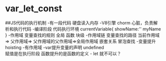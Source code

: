 # var_let_const 

##JS代码的执行机制
-有一段代码
    硬盘读入内存
-V8引擎
    chorm 心脏，负责解析和执行代码
-编译阶段
    代码执行环境
    currentVariable{
        showName:''
        myName
    }
    -作用域 变量查找的规则
        全局
        函数
        块级
        -作用域链
            变量查找的路径 当前作用域=> 父作用域=> 父作用域的父作用域=>全局作用域
        嵌套关系
        冒泡查找
-变量提升 hoisting
    -有作用域
    -var提升变量的声明 undefined    
        赋值是在执行阶段
        函数提升的是函数的定义
    - let 就不可以？
        
    
